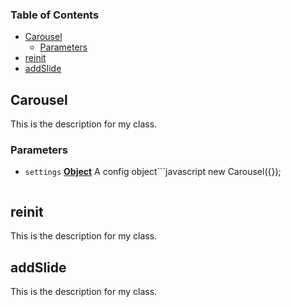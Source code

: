<!-- Generated by documentation.js. Update this documentation by updating the source code. -->

### Table of Contents

-   [Carousel][1]
    -   [Parameters][2]
-   [reinit][3]
-   [addSlide][4]

## Carousel

This is the description for my class.

### Parameters

-   `settings` **[Object][5]** A config object```javascript
    new Carousel({});
    ```

## reinit

This is the description for my class.

## addSlide

This is the description for my class.

[1]: #carousel

[2]: #parameters

[3]: #reinit

[4]: #addslide

[5]: https://developer.mozilla.org/docs/Web/JavaScript/Reference/Global_Objects/Object
